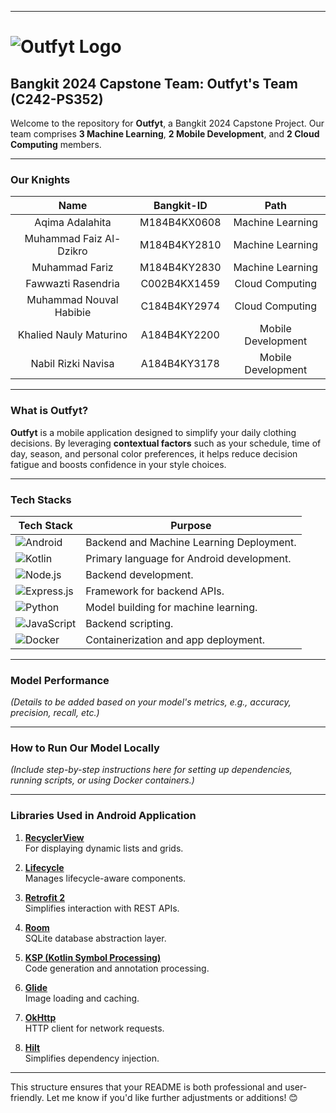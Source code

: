

---

# ![Outfyt Logo](https://github.com/user-attachments/assets/23cfd871-60ed-4fdf-98a2-65fbe87a6901)

## Bangkit 2024 Capstone Team: Outfyt's Team (C242-PS352)

Welcome to the repository for **Outfyt**, a Bangkit 2024 Capstone Project. Our team comprises **3 Machine Learning**, **2 Mobile Development**, and **2 Cloud Computing** members.

---

### **Our Knights**

|          Name         | Bangkit-ID   |       Path       |
|:---------------------:|:------------:|:----------------:|
| Aqima Adalahita       | M184B4KX0608 | Machine Learning |
| Muhammad Faiz Al-Dzikro | M184B4KY2810 | Machine Learning |
| Muhammad Fariz        | M184B4KY2830 | Machine Learning |
| Fawwazti Rasendria    | C002B4KX1459 | Cloud Computing  |
| Muhammad Nouval Habibie | C184B4KY2974 | Cloud Computing  |
| Khalied Nauly Maturino | A184B4KY2200 | Mobile Development |
| Nabil Rizki Navisa    | A184B4KY3178 | Mobile Development |

---

### **What is Outfyt?**

**Outfyt** is a mobile application designed to simplify your daily clothing decisions. By leveraging **contextual factors** such as your schedule, time of day, season, and personal color preferences, it helps reduce decision fatigue and boosts confidence in your style choices.

---

### **Tech Stacks**

| Tech Stack     | Purpose                                         |
|-----------------|-------------------------------------------------|
| ![Android](https://skillicons.dev/icons?i=gcp)   | Backend and Machine Learning Deployment.                  |
| ![Kotlin](https://skillicons.dev/icons?i=kotlin)     | Primary language for Android development. |
| ![Node.js](https://skillicons.dev/icons?i=nodejs)    | Backend development.                      |
| ![Express.js](https://skillicons.dev/icons?i=express) | Framework for backend APIs.              |
| ![Python](https://skillicons.dev/icons?i=python)     | Model building for machine learning.      |
| ![JavaScript](https://skillicons.dev/icons?i=javascript) | Backend scripting.                      |
| ![Docker](https://skillicons.dev/icons?i=docker)     | Containerization and app deployment.      |


---

### **Model Performance**

*(Details to be added based on your model's metrics, e.g., accuracy, precision, recall, etc.)*

---

### **How to Run Our Model Locally**

*(Include step-by-step instructions here for setting up dependencies, running scripts, or using Docker containers.)*

---

### **Libraries Used in Android Application**

1. **[RecyclerView](https://developer.android.com/guide/topics/ui/layout/recyclerview)**  
   For displaying dynamic lists and grids.
   
2. **[Lifecycle](https://developer.android.com/jetpack/androidx/releases/lifecycle)**  
   Manages lifecycle-aware components.
   
3. **[Retrofit 2](https://square.github.io/retrofit/)**  
   Simplifies interaction with REST APIs.
   
4. **[Room](https://developer.android.com/jetpack/androidx/releases/room)**  
   SQLite database abstraction layer.
   
5. **[KSP (Kotlin Symbol Processing)](https://developer.android.com/kotlin/ksp)**  
   Code generation and annotation processing.
   
6. **[Glide](https://bumptech.github.io/glide/)**  
   Image loading and caching.
   
7. **[OkHttp](https://square.github.io/okhttp/)**  
   HTTP client for network requests.
   
8. **[Hilt](https://developer.android.com/training/dependency-injection/hilt-android)**  
   Simplifies dependency injection.

---

This structure ensures that your README is both professional and user-friendly. Let me know if you'd like further adjustments or additions! 😊
